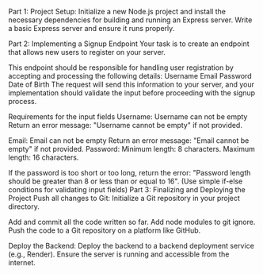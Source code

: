 Part 1: Project Setup: Initialize a new Node.js project and install the necessary dependencies for building and running an Express server. Write a basic Express server and ensure it runs properly.

 Part 2: Implementing a Signup Endpoint Your task is to create an endpoint that allows new users to register on your server. 
 
 This endpoint should be responsible for handling user registration by accepting and processing the following details: Username Email Password Date of Birth The request will send this information to your server, and your implementation should validate the input before proceeding with the signup process.
 
  Requirements for the input fields Username: Username can not be empty Return an error message: "Username cannot be empty" if not provided. 
  
  Email: Email can not be empty Return an error message: "Email cannot be empty" if not provided. Password: Minimum length: 8 characters. Maximum length: 16 characters. 
  
  If the password is too short or too long, return the error: "Password length should be greater than 8 or less than or equal to 16". (Use simple if-else conditions for validating input fields) Part 3: Finalizing and Deploying the Project Push all changes to Git: Initialize a Git repository in your project directory. 
  
  Add and commit all the code written so far. Add node modules to git ignore. Push the code to a Git repository on a platform like GitHub. 
  
  Deploy the Backend: Deploy the backend to a backend deployment service (e.g., Render). Ensure the server is running and accessible from the internet.